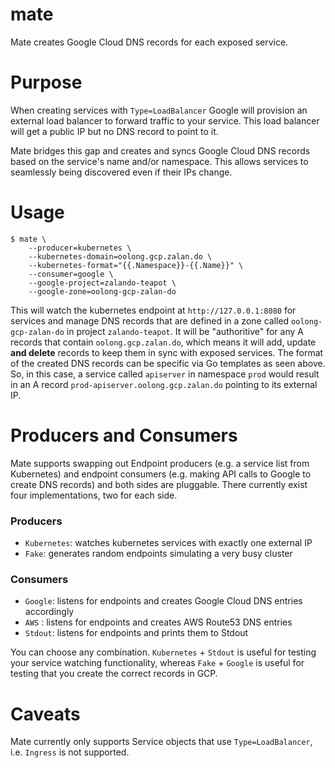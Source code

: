 # mate

Mate creates Google Cloud DNS records for each exposed service.

# Purpose

When creating services with `Type=LoadBalancer` Google will provision an external load balancer to forward traffic to your service. This load balancer will get a public IP but no DNS record to point to it.

Mate bridges this gap and creates and syncs Google Cloud DNS records based on the service's name and/or namespace. This allows services to seamlessly being discovered even if their IPs change.

# Usage

```
$ mate \
    --producer=kubernetes \
    --kubernetes-domain=oolong.gcp.zalan.do \
    --kubernetes-format="{{.Namespace}}-{{.Name}}" \
    --consumer=google \
    --google-project=zalando-teapot \
    --google-zone=oolong-gcp-zalan-do
```

This will watch the kubernetes endpoint at `http://127.0.0.1:8080` for services and manage DNS records that are defined in a zone called `oolong-gcp-zalan-do` in project `zalando-teapot`.
It will be "authoritive" for any A records that contain `oolong.gcp.zalan.do`, which means it will add, update **and delete** records to keep them in sync with exposed services.
The format of the created DNS records can be specific via Go templates as seen above.
So, in this case, a service called `apiserver` in namespace `prod` would result in an A record `prod-apiserver.oolong.gcp.zalan.do` pointing to its external IP.

# Producers and Consumers

Mate supports swapping out Endpoint producers (e.g. a service list from Kubernetes) and endpoint consumers (e.g. making API calls to Google to create DNS records) and both sides are pluggable. There currently exist four implementations, two for each side.

### Producers
* `Kubernetes`: watches kubernetes services with exactly one external IP
* `Fake`: generates random endpoints simulating a very busy cluster

### Consumers
* `Google`: listens for endpoints and creates Google Cloud DNS entries accordingly
* `AWS`   : listens for endpoints and creates AWS Route53 DNS entries 
* `Stdout`: listens for endpoints and prints them to Stdout

You can choose any combination. `Kubernetes` + `Stdout` is useful for testing your service watching functionality, whereas `Fake` + `Google` is useful for testing that you create the correct records in GCP.

# Caveats

Mate currently only supports Service objects that use `Type=LoadBalancer`, i.e. `Ingress` is not supported.
